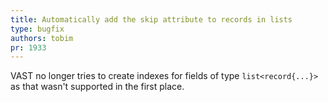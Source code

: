 ```yaml
---
title: Automatically add the skip attribute to records in lists
type: bugfix
authors: tobim
pr: 1933
---
```


VAST no longer tries to create indexes for fields of type `list<record{...}>` as
that wasn't supported in the first place.
